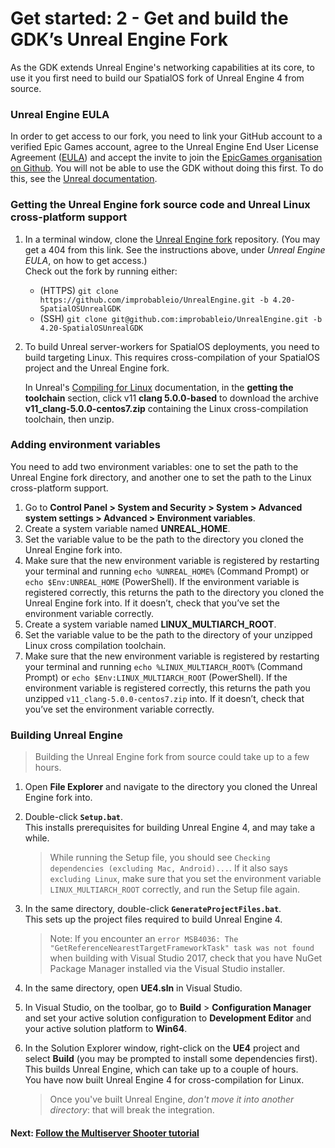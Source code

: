 # Get started: 2 - Get and build the GDK’s Unreal Engine Fork

As the GDK extends Unreal Engine's networking capabilities at its core, to use it you first need to build our SpatialOS fork of Unreal Engine 4 from source.

### Unreal Engine EULA

In order to get access to our fork, you need to link your GitHub account to a verified Epic Games account, agree to the Unreal Engine End User License Agreement ([EULA](https://www.unrealengine.com/en-US/eula)) and accept the invite to join the [EpicGames organisation on Github](https://github.com/EpicGames). You will not be able to use the GDK without doing this first. To do this, see the [Unreal documentation](https://www.unrealengine.com/en-US/ue4-on-github).

### Getting the Unreal Engine fork source code and Unreal Linux cross-platform support
1. In a terminal window, clone the [Unreal Engine fork](https://github.com/improbableio/UnrealEngine/tree/4.20-SpatialOSUnrealGDK) repository. (You may get a 404 from this link. See  the instructions above, under _Unreal Engine EULA_, on how to get access.) <br/>
Check out the fork by running either:
    * (HTTPS) `git clone https://github.com/improbableio/UnrealEngine.git -b 4.20-SpatialOSUnrealGDK`
    * (SSH) `git clone git@github.com:improbableio/UnrealEngine.git -b 4.20-SpatialOSUnrealGDK`
1. To build Unreal server-workers for SpatialOS deployments, you need to build targeting Linux. This requires cross-compilation of your SpatialOS project and the Unreal Engine fork.

    In Unreal's [Compiling for Linux](https://wiki.unrealengine.com/Compiling_For_Linux) documentation, in the **getting the toolchain** section, click v11 **clang 5.0.0-based** to download the archive **v11_clang-5.0.0-centos7.zip** containing the Linux cross-compilation toolchain, then unzip.

### Adding environment variables

You need to add two environment variables: one to set the path to the Unreal Engine fork directory, and another one to set the path to the Linux cross-platform support.

1. Go to **Control Panel > System and Security > System > Advanced system settings > Advanced > Environment variables**.
1. Create a system variable named **UNREAL_HOME**.
1. Set the variable value to be the path to the directory you cloned the Unreal Engine fork into.
1. Make sure that the new environment variable is registered by restarting your terminal and running `echo %UNREAL_HOME%` (Command Prompt) or `echo $Env:UNREAL_HOME` (PowerShell). If the environment variable is registered correctly, this returns the path to the directory you cloned the Unreal Engine fork into. If it doesn’t, check that you’ve set the environment variable correctly.
1. Create a system variable named **LINUX_MULTIARCH_ROOT**.
1. Set the variable value to be the path to the directory of your unzipped Linux cross compilation toolchain.
1. Make sure that the new environment variable is registered by restarting your terminal and running `echo %LINUX_MULTIARCH_ROOT%` (Command Prompt) or `echo $Env:LINUX_MULTIARCH_ROOT` (PowerShell).
If the environment variable is registered correctly, this returns the path you unzipped `v11_clang-5.0.0-centos7.zip` into. If it doesn’t, check that you’ve set the environment variable correctly.

### Building Unreal Engine

> Building the Unreal Engine fork from source could take up to a few hours.

1. Open **File Explorer** and navigate to the directory you cloned the Unreal Engine fork into.
1. Double-click **`Setup.bat`**.
</br>This installs prerequisites for building Unreal Engine 4, and may take a while.
    >  While running the Setup file, you should see `Checking dependencies (excluding Mac, Android)...`. If it also says `excluding Linux`, make sure that you set the environment variable `LINUX_MULTIARCH_ROOT` correctly, and run the Setup file again.
1. In the same directory, double-click **`GenerateProjectFiles.bat`**.
</br>This sets up the project files required to build Unreal Engine 4.

    > Note: If you encounter an `error MSB4036: The "GetReferenceNearestTargetFrameworkTask" task was not found` when building with Visual Studio 2017, check that you have NuGet Package Manager installed via the Visual Studio installer.
1. In the same directory, open **UE4.sln** in Visual Studio.
1. In Visual Studio, on the toolbar, go to **Build** > **Configuration Manager** and set your active solution configuration to **Development Editor** and your active solution platform to **Win64**.
1. In the Solution Explorer window, right-click on the **UE4** project and select **Build** (you may be prompted to install some dependencies first).</br>
    This builds Unreal Engine, which can take up to a couple of hours.
</br>You have now built Unreal Engine 4 for cross-compilation for Linux.
    > Once you've built Unreal Engine, *don't move it into another directory*: that will break the integration.

#### Next: [Follow the Multiserver Shooter tutorial]({{urlRoot}}/content/get-started/tutorial)  
